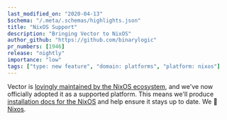 ```yaml
---
last_modified_on: "2020-04-13"
$schema: "/.meta/.schemas/highlights.json"
title: "NixOS Support"
description: "Bringing Vector to NixOS"
author_github: "https://github.com/binarylogic"
pr_numbers: [1946]
release: "nightly"
importance: "low"
tags: ["type: new feature", "domain: platforms", "platform: nixos"]
---
```


Vector is [lovingly maintained by the NixOS ecosystem][urls.vector_nix_package],
and we've now officially adopted it as a supported platform. This means we'll
produce [installation docs for the NixOS][docs.operating-systems.nixos] and
help ensure it stays up to date. We 💖 [Nixos][urls.nixos].


[docs.operating-systems.nixos]: /docs/setup/installation/operating-systems/nixos/
[urls.nixos]: https://nixos.org/
[urls.vector_nix_package]: https://github.com/NixOS/nixpkgs/blob/master/pkgs/tools/misc/vector/default.nix
